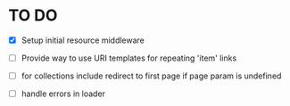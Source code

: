 
# TO DO

- [x] Setup initial resource middleware
- [ ] Provide way to use URI templates for repeating 'item' links
- [ ] for collections include redirect to first page if page param is undefined
- [ ] handle errors in loader

